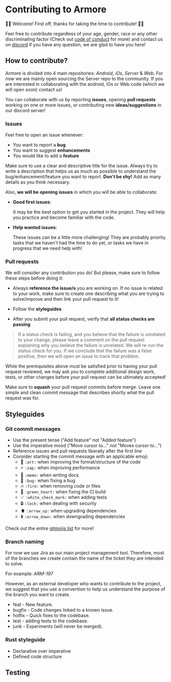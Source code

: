 # Contributing to Armore

🍻🎉 Welcome! First off, thanks for taking the time to contribute! 🎉🍻

Feel free to contribute regardless of your age, gender, race or any other discriminating factor (Check out [code of conduct](./CODE_OF_CONDUCT.md) for more) and contact us on [discord](https://discord.gg/mptG9ZGxTF) if you have any question, we are glad to have you here!

## How to contribute?

Armore is divided into 4 main repositories: _Android_, _iOs_, _Server_ & _Web_.
For now we are mainly open sourcing the Server repo to the community. If you are interested in collaborating with the android, iOs or Web code (which we will open soon) contact us!

You can collaborate with us by reporting **issues**, opening **pull requests** working on one or more issues, or contributing new **ideas/suggestions** in our discord server!

### Issues

Feel free to open an issue whenever:

- You want to report a **bug**
- You want to suggest **enhancements**
- You would like to add a **feature**

Make sure to use a clear and descriptive title for the issue.
Always try to write a description that helps us as much as possible to understand the bug/enhancement/feature you want to report. **Don't be shy!** Add as many details as you think necessary.

Also, **we will be opening issues** in which you will be able to collaborate:

- **Good first issues**:

  It may be the best option to get you started in the project. They will help you practice and become familiar with the code.

* **Help wanted issues**:

  These issues can be a little more challenging! They are probably priority tasks that we haven't had the time to do yet, or tasks we have in progress that we need help with!

### Pull requests

We will consider any contribution you do! But please, make sure to follow these steps before doing it:

- Always **reference the issue/s** you are working on. If no issue is related to your work, make sure to create one describing what you are trying to solve/improve and then link your pull request to it!

- Follow the **styleguides**
- After you submit your pull request, verify that **all status checks are passing**

> If a status check is failing, and you believe that the failure is unrelated to your change, please leave a comment on the pull request explaining why you believe the failure is unrelated. We will re-run the status check for you. If we conclude that the failure was a false positive, then we will open an issue to track that problem.

While the prerequisites above must be satisfied prior to having your pull request reviewed, we may ask you to complete additional design work, tests, or other changes before your pull request can be ultimately accepted!

Make sure to **squash** your pull request commits before merge. Leave one simple and clean commit message that describes shortly what the pull request was for.

## Styleguides

### Git commit messages

- Use the present tense ("Add feature" not "Added feature")
- Use the imperative mood ("Move cursor to..." not "Moves cursor to...")
- Reference issues and pull requests liberally after the first line
- Consider starting the commit message with an applicable emoji:
  - 🎨 `:art:` when improving the format/structure of the code
  - ⚡️ `:zap:` when improving performance
  - 📝 `:memo:` when writing docs
  - 🐛 `:bug:` when fixing a bug
  - 🔥 `:fire:` when removing code or files
  - 💚 `:green_heart:` when fixing the CI build
  - ✅ `:white_check_mark:` when adding tests
  - 🔒 `:lock:` when dealing with security
  - ⬆️ `:arrow_up:` when upgrading dependencies
  - ⬇️ `:arrow_down:` when downgrading dependencies

Check out the entire [gitmojis list](https://gitmoji.dev/) for more!

### Branch naming

For now we use Jira as our main project management tool. Therefore, most of the branches we create contain the name of the ticket they are intended to solve.

For example: _ARM-197_

However, as an external developer who wants to contribute to the project, we suggest that you use a convention to help us understand the purpose of the branch you want to create.

- feat - New feature.
- bugfix - Code changes linked to a known issue.
- hotfix - Quick fixes to the codebase.
- test - adding tests to the codebase.
- junk - Experiments (will never be merged).

### Rust styleguide

- Declarative over imperative
- Defined code structure

## Testing
